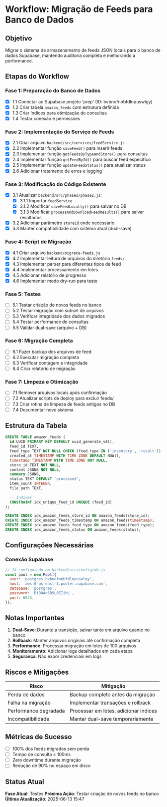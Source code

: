 # Workflow: Migração de Feeds para Banco de Dados

## Objetivo
Migrar o sistema de armazenamento de feeds JSON locais para o banco de dados Supabase, mantendo auditoria completa e melhorando a performance.

## Etapas do Workflow

### Fase 1: Preparação do Banco de Dados
- [x] 1.1 Conectar ao Supabase projeto 'prep' (ID: bvbnofnnbfdlnpuswlgy)
- [x] 1.2 Criar tabela `amazon_feeds` com estrutura definida
- [x] 1.3 Criar índices para otimização de consultas
- [x] 1.4 Testar conexão e permissões

### Fase 2: Implementação do Serviço de Feeds
- [x] 2.1 Criar arquivo `backend/src/services/feedService.js`
- [x] 2.2 Implementar função `saveFeed()` para inserir feeds
- [x] 2.3 Implementar função `getFeedsByTypeAndStore()` para consultas
- [x] 2.4 Implementar função `getFeedById()` para buscar feed específico
- [x] 2.5 Implementar função `updateFeedStatus()` para atualizar status
- [x] 2.6 Adicionar tratamento de erros e logging

### Fase 3: Modificação do Código Existente
- [x] 3.1 Atualizar `backend/src/phases/phase2.js`:
  - [x] 3.1.1 Importar `feedService`
  - [x] 3.1.2 Modificar `saveFeedLocally()` para salvar no DB
  - [x] 3.1.3 Modificar `processAndDownloadFeedResults()` para salvar resultados
- [x] 3.2 Adicionar parâmetro `storeId` onde necessário
- [x] 3.3 Manter compatibilidade com sistema atual (dual-save)

### Fase 4: Script de Migração
- [x] 4.1 Criar arquivo `backend/migrate-feeds.js`
- [x] 4.2 Implementar leitura de arquivos do diretório `feeds/`
- [x] 4.3 Implementar parser para diferentes tipos de feed
- [x] 4.4 Implementar processamento em lotes
- [x] 4.5 Adicionar relatório de progresso
- [x] 4.6 Implementar modo dry-run para teste

### Fase 5: Testes
- [ ] 5.1 Testar criação de novos feeds no banco
- [ ] 5.2 Testar migração com subset de arquivos
- [ ] 5.3 Verificar integridade dos dados migrados
- [ ] 5.4 Testar performance de consultas
- [ ] 5.5 Validar dual-save (arquivo + DB)

### Fase 6: Migração Completa
- [ ] 6.1 Fazer backup dos arquivos de feed
- [ ] 6.2 Executar migração completa
- [ ] 6.3 Verificar contagem e integridade
- [ ] 6.4 Criar relatório de migração

### Fase 7: Limpeza e Otimização
- [ ] 7.1 Remover arquivos locais após confirmação
- [ ] 7.2 Atualizar scripts de deploy para excluir feeds/
- [ ] 7.3 Criar rotina de limpeza de feeds antigos no DB
- [ ] 7.4 Documentar novo sistema

## Estrutura da Tabela

```sql
CREATE TABLE amazon_feeds (
  id UUID PRIMARY KEY DEFAULT uuid_generate_v4(),
  feed_id TEXT,
  feed_type TEXT NOT NULL CHECK (feed_type IN ('inventory', 'result')),
  created_at TIMESTAMP WITH TIME ZONE DEFAULT NOW(),
  timestamp TIMESTAMP WITH TIME ZONE NOT NULL,
  store_id TEXT NOT NULL,
  content JSONB NOT NULL,
  summary JSONB,
  status TEXT DEFAULT 'processed',
  item_count INTEGER,
  file_path TEXT,
  
  -- Índices
  CONSTRAINT idx_unique_feed_id UNIQUE (feed_id)
);

CREATE INDEX idx_amazon_feeds_store_id ON amazon_feeds(store_id);
CREATE INDEX idx_amazon_feeds_timestamp ON amazon_feeds(timestamp);
CREATE INDEX idx_amazon_feeds_feed_type ON amazon_feeds(feed_type);
CREATE INDEX idx_amazon_feeds_status ON amazon_feeds(status);
```

## Configurações Necessárias

### Conexão Supabase
```javascript
// Já configurado em backend/src/config/db.js
const pool = new Pool({
  user: 'postgres.bvbnofnnbfdlnpuswlgy',
  host: 'aws-0-us-east-1.pooler.supabase.com',
  database: 'postgres',
  password: 'Bi88An6B9L0EIihL',
  port: 6543,
});
```

## Notas Importantes

1. **Dual-Save**: Durante a transição, salvar tanto em arquivo quanto no banco
2. **Rollback**: Manter arquivos originais até confirmação completa
3. **Performance**: Processar migração em lotes de 100 arquivos
4. **Monitoramento**: Adicionar logs detalhados em cada etapa
5. **Segurança**: Não expor credenciais em logs

## Riscos e Mitigações

| Risco | Mitigação |
|-------|-----------|
| Perda de dados | Backup completo antes da migração |
| Falha na migração | Implementar transações e rollback |
| Performance degradada | Processar em lotes, adicionar índices |
| Incompatibilidade | Manter dual-save temporariamente |

## Métricas de Sucesso

- [ ] 100% dos feeds migrados sem perda
- [ ] Tempo de consulta < 100ms
- [ ] Zero downtime durante migração
- [ ] Redução de 90% no espaço em disco

## Status Atual

**Fase Atual**: Testes
**Próxima Ação**: Testar criação de novos feeds no banco
**Última Atualização**: 2025-06-13 15:47
